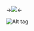 ->![](https://komarev.com/ghpvc/?username=your-github-username&color=dc143c)<-

![Alt tag](https://files.catbox.moe/nqt5vk.png)
 
